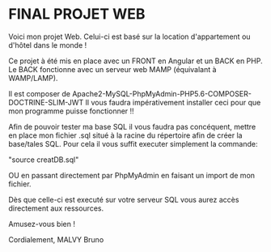 # FINAL PROJET WEB

Voici mon projet Web.
Celui-ci est basé sur la location d'appartement ou d'hôtel dans le monde !

Ce projet à été mis en place avec un FRONT en Angular et un BACK en PHP.
Le BACK fonctionne avec un serveur web MAMP (équivalant à WAMP/LAMP).

Il est composer de Apache2-MySQL-PhpMyAdmin-PHP5.6-COMPOSER-DOCTRINE-SLIM-JWT
Il vous faudra impérativement installer ceci pour que mon programme puisse fonctionner !!

Afin de pouvoir tester ma base SQL il vous faudra pas concéquent, mettre en place mon fichier .sql situé à la racine du répertoire afin de créer la base/tales SQL. Pour cela il vous suffit executer simplement la commande:

"source creatDB.sql"

OU en passant directement par PhpMyAdmin en faisant un import de mon fichier.

Dès que celle-ci est executé sur votre serveur SQL vous aurez accès directement aux ressources.

Amusez-vous bien !

Cordialement,
MALVY Bruno

